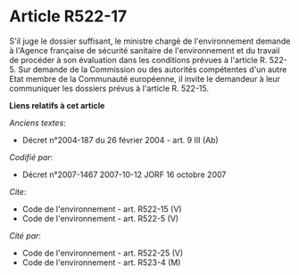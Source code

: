 # Article R522-17

S'il juge le dossier suffisant, le ministre chargé de l'environnement demande à l'Agence française de sécurité sanitaire de
l'environnement et du travail de procéder à son évaluation dans les conditions prévues à l'article R. 522-5. Sur demande de
la Commission ou des autorités compétentes d'un autre Etat membre de la Communauté européenne, il invite le demandeur à leur
communiquer les dossiers prévus à l'article R. 522-15.

**Liens relatifs à cet article**

_Anciens textes_:

  - Décret n°2004-187 du 26 février 2004 - art. 9 III (Ab)

_Codifié par_:

  - Décret n°2007-1467 2007-10-12 JORF 16 octobre 2007

_Cite_:

  - Code de l'environnement - art. R522-15 (V)
  - Code de l'environnement - art. R522-5 (V)

_Cité par_:

  - Code de l'environnement - art. R522-25 (V)
  - Code de l'environnement - art. R523-4 (M)
